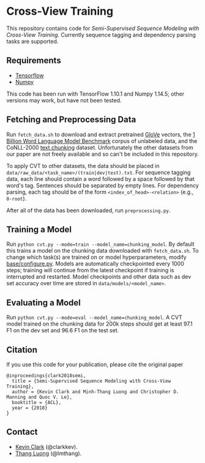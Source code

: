 # Cross-View Training

This repository contains code for *Semi-Supervised Sequence Modeling with Cross-View Training*. Currently sequence tagging and dependency parsing tasks are supported.

## Requirements
* [Tensorflow](https://www.tensorflow.org/)
* [Numpy](http://www.numpy.org/)

This code has been run with TensorFlow 1.10.1 and Numpy 1.14.5; other versions may work, but have not been tested.

## Fetching and Preprocessing Data
Run `fetch_data.sh` to download and extract pretrained [GloVe](https://nlp.stanford.edu/projects/glove/) vectors, the [1 Billion Word Language Model Benchmark](http://www.statmt.org/lm-benchmark/) corpus of unlabeled data, and the CoNLL-2000 [text chunking](https://www.clips.uantwerpen.be/conll2000/chunking/) dataset. Unfortunately the other datasets from our paper are not freely available and so can't be included in this repository.

To apply CVT to other datasets, the data should be placed in `data/raw_data/<task_name>/(train|dev|test).txt`. For sequence tagging data, each line should contain a word followed by a space followed by that word's tag. Sentences should be separated by empty lines. For dependency parsing, each tag should be of the form ``<index_of_head>-<relation>`` (e.g., `0-root`).

After all of the data has been downloaded, run `preprocessing.py`.

## Training a Model
Run `python cvt.py --mode=train --model_name=chunking_model`. By default this trains a model on the chunking data downloaded with `fetch_data.sh`. To change which task(s) are trained on or model hyperparameters, modify [base/configure.py](base/configure.py). Models are automatically checkpointed every 1000 steps; training will continue from the latest checkpoint if training is interrupted and restarted. Model checkpoints and other data such as dev set accuracy over time are stored in `data/models/<model_name>`.

## Evaluating a Model
Run `python cvt.py --mode=eval --model_name=chunking_model`. A CVT model trained on the chunking data for 200k steps should get at least 97.1 F1 on the dev set and 96.6 F1 on the test set.

## Citation
If you use this code for your publication, please cite the original paper
```
@inproceedings{clark2018semi,
  title = {Semi-Supervised Sequence Modeling with Cross-View Training},
  author = {Kevin Clark and Minh-Thang Luong and Christopher D. Manning and Quoc V. Le},
  booktitle = {ACL},
  year = {2018}
}
```

## Contact
* [Kevin Clark](https://cs.stanford.edu/~kevclark/) (@clarkkev).
* [Thang Luong](https://nlp.stanford.edu/~lmthang/) (@lmthang).

